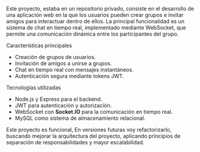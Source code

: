 Este proyecto, estaba en un repositorio privado, consiste en el desarrollo de una aplicación web en la que los usuarios pueden crear grupos e invitar amigos para interactuar dentro de ellos. 
La principal funcionalidad es un sistema de chat en tiempo real, implementado mediante WebSocket, que permite una comunicación dinámica entre los participantes del grupo.

Características principales

- Creación de grupos de usuarios.
- Invitación de amigos a unirse a grupos.
- Chat en tiempo real con mensajes instantáneos.
- Autenticación segura mediante tokens JWT.

Tecnologías utilizadas

- Node.js y Express para el backend.
- JWT para autenticación y autorización.
- WebSocket con **Socket.IO** para la comunicación en tiempo real.
- MySQL como sistema de almacenamiento relacional.

Este proyecto es funcional, En versiones futuras voy refactorizarlo, 
buscando mejorar la arquitectura del proyecto, aplicando principios de separación de responsabilidades y mayor escalabilidad.
